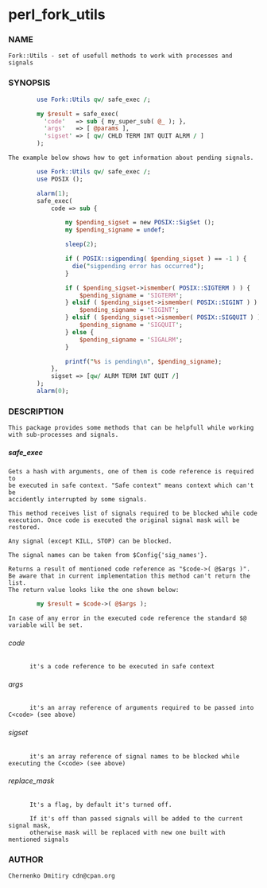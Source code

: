 # perl_fork_utils

### NAME

    Fork::Utils - set of usefull methods to work with processes and signals

### SYNOPSIS
```perl
        use Fork::Utils qw/ safe_exec /;

        my $result = safe_exec(
          'code'   => sub { my_super_sub( @_ ); },
          'args'   => [ @params ],
          'sigset' => [ qw/ CHLD TERM INT QUIT ALRM / ]
        );
```

    The example below shows how to get information about pending signals.

```perl
        use Fork::Utils qw/ safe_exec /;
        use POSIX ();

        alarm(1);
        safe_exec(
            code => sub {

                my $pending_sigset = new POSIX::SigSet ();
                my $pending_signame = undef;

                sleep(2);

                if ( POSIX::sigpending( $pending_sigset ) == -1 ) {
                  die("sigpending error has occurred");
                }

                if ( $pending_sigset->ismember( POSIX::SIGTERM ) ) {
                    $pending_signame = 'SIGTERM';
                } elsif ( $pending_sigset->ismember( POSIX::SIGINT ) ) {
                    $pending_signame = 'SIGINT';
                } elsif ( $pending_sigset->ismember( POSIX::SIGQUIT ) ) {
                    $pending_signame = 'SIGQUIT';
                } else {
                    $pending_signame = 'SIGALRM';
                }

                printf("%s is pending\n", $pending_signame);
            },
            sigset => [qw/ ALRM TERM INT QUIT /]
        );
        alarm(0);
```

### DESCRIPTION

    This package provides some methods that can be helpfull while working
    with sub-processes and signals.

##### safe_exec
    Gets a hash with arguments, one of them is code reference is required to
    be executed in safe context. "Safe context" means context which can't be
    accidently interrupted by some signals.

    This method receives list of signals required to be blocked while code
    execution. Once code is executed the original signal mask will be
    restored.

    Any signal (except KILL, STOP) can be blocked.

    The signal names can be taken from $Config{'sig_names'}.

    Returns a result of mentioned code reference as "$code->( @$args )".
    Be aware that in current implementation this method can't return the list.
    The return value looks like the one shown below:

```perl
        my $result = $code->( @$args );
```

    In case of any error in the executed code reference the standard $@
    variable will be set.

###### code

          it's a code reference to be executed in safe context

###### args

          it's an array reference of arguments required to be passed into C<code> (see above)

###### sigset

          it's an array reference of signal names to be blocked while executing the C<code> (see above)

###### replace_mask

          It's a flag, by default it's turned off.
  
          If it's off than passed signals will be added to the current signal mask,
          otherwise mask will be replaced with new one built with mentioned signals

### AUTHOR
    Chernenko Dmitiry cdn@cpan.org
